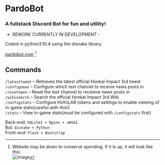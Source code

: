 # PardoBot
### A fullstack Discord Bot for fun and utility!


- REWORK CURRENTLY IN DEVELOPMENT -

Coded in python3.10.4 using the disnake library.

[pardobot.com](http://pardobot.com) [^1]

## Commands

```/latesttweet``` – Retrieves the latest official Honkai Impact 3rd tweet  
```/confignews``` – Configure which text channel to receive news posts in  
```/resetnews``` – Reset the text channel to receieve news posts in  
```/wikisearch``` – Search the official Honkai Impact 3rd Wiki  
```/configstats``` – Configure HoYoLAB tokens and settings to enable viewing of in-game stats(careful with this!)  
```/stats``` – View in-game stats(must be configured with ```/configstats``` first)  

Back-end: ```SQLite3 + Nginx + uWSGI```  
Bot: ```disnake + Python```  
Front-end: ```Flask + Bootstrap```  

[^1]: Website may be down to conserve spending. If it is up, it will look like this:  
![image](https://user-images.githubusercontent.com/16745912/213599381-086dc9d3-bd03-486b-acf3-1645f4848a2d.png)
